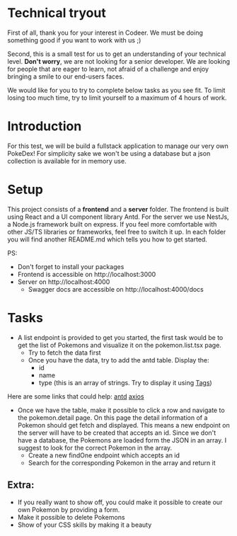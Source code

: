 # Technical tryout
First of all, thank you for your interest in Codeer. We must be doing something good if you want to work with us ;)

Second, this is a small test for us to get an understanding of your technical level. **Don't worry**, we are not looking for a senior developer.
We are looking for people that are eager to learn, not afraid of a challenge and enjoy bringing a smile to our end-users faces.

We would like for you to try to complete below tasks as you see fit. To limit losing too much time, try to limit yourself to a maximum of 4 hours of work.

# Introduction
For this test, we will be build a fullstack application to manage our very own PokeDex! For simplicity sake we won't be using a database but a json collection is available for in memory use.

# Setup

This project consists of a **frontend** and a **server** folder. The frontend is built using React and a UI component library Antd.
For the server we use NestJs, a Node.js framework built on express.
If you feel more comfortable with other JS/TS libraries or frameworks, feel free to switch it up.
In each folder you will find another README.md which tells you how to get started.

PS:

- Don't forget to install your packages
- Frontend is accessible on http://localhost:3000
- Server on http://localhost:4000
  - Swagger docs are accessible on http://localhost:4000/docs


# Tasks
- A list endpoint is provided to get you started, the first task would be to get the list of Pokemons and visualize it on the pokemon.list.tsx page.
    - Try to fetch the data first
    - Once you have the data, try to add the antd table. Display the:
        - id
        - name
        - type (this is an array of strings. Try to display it using [Tags](https://ant.design/components/tag/))

Here are some links that could help:
 [antd](https://ant.design/components/table)
 [axios](https://github.com/axios/axios)


- Once we have the table, make it possible to click a row and navigate to the pokemon.detail page.
  On this page the detail information of a Pokemon should get fetch and displayed. This means a new endpoint on the server will have to be created that accepts an id.
  Since we don't have a database, the Pokemons are loaded form the JSON in an array. I suggest to look for the correct Pokemon in the array.
  - Create a new findOne endpoint which accepts an id
  - Search for the corresponding Pokemon in the array and return it

## Extra:
- If you really want to show off, you could make it possible to create our own Pokemon by providing a form.
- Make it possible to delete Pokemons
- Show of your CSS skills by making it a beauty



